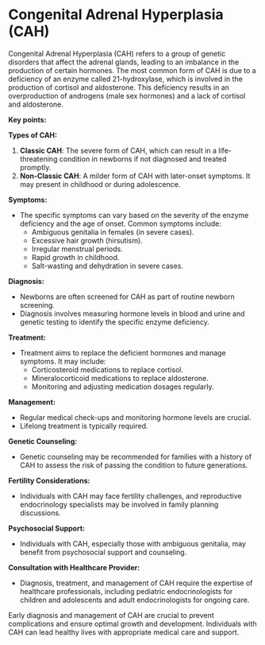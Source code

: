 # Congenital Adrenal Hyperplasia (CAH)

Congenital Adrenal Hyperplasia (CAH) refers to a group of genetic disorders that affect the adrenal glands, leading to an imbalance in the production of certain hormones. The most common form of CAH is due to a deficiency of an enzyme called 21-hydroxylase, which is involved in the production of cortisol and aldosterone. This deficiency results in an overproduction of androgens (male sex hormones) and a lack of cortisol and aldosterone.

**Key points:**

**Types of CAH:**
1. **Classic CAH**: The severe form of CAH, which can result in a life-threatening condition in newborns if not diagnosed and treated promptly.
2. **Non-Classic CAH**: A milder form of CAH with later-onset symptoms. It may present in childhood or during adolescence.

**Symptoms:**
- The specific symptoms can vary based on the severity of the enzyme deficiency and the age of onset. Common symptoms include:
  - Ambiguous genitalia in females (in severe cases).
  - Excessive hair growth (hirsutism).
  - Irregular menstrual periods.
  - Rapid growth in childhood.
  - Salt-wasting and dehydration in severe cases.

**Diagnosis:**
- Newborns are often screened for CAH as part of routine newborn screening.
- Diagnosis involves measuring hormone levels in blood and urine and genetic testing to identify the specific enzyme deficiency.

**Treatment:**
- Treatment aims to replace the deficient hormones and manage symptoms. It may include:
  - Corticosteroid medications to replace cortisol.
  - Mineralocorticoid medications to replace aldosterone.
  - Monitoring and adjusting medication dosages regularly.

**Management:**
- Regular medical check-ups and monitoring hormone levels are crucial.
- Lifelong treatment is typically required.

**Genetic Counseling:**
- Genetic counseling may be recommended for families with a history of CAH to assess the risk of passing the condition to future generations.

**Fertility Considerations:**
- Individuals with CAH may face fertility challenges, and reproductive endocrinology specialists may be involved in family planning discussions.

**Psychosocial Support:**
- Individuals with CAH, especially those with ambiguous genitalia, may benefit from psychosocial support and counseling.

**Consultation with Healthcare Provider:**
- Diagnosis, treatment, and management of CAH require the expertise of healthcare professionals, including pediatric endocrinologists for children and adolescents and adult endocrinologists for ongoing care.

Early diagnosis and management of CAH are crucial to prevent complications and ensure optimal growth and development. Individuals with CAH can lead healthy lives with appropriate medical care and support.